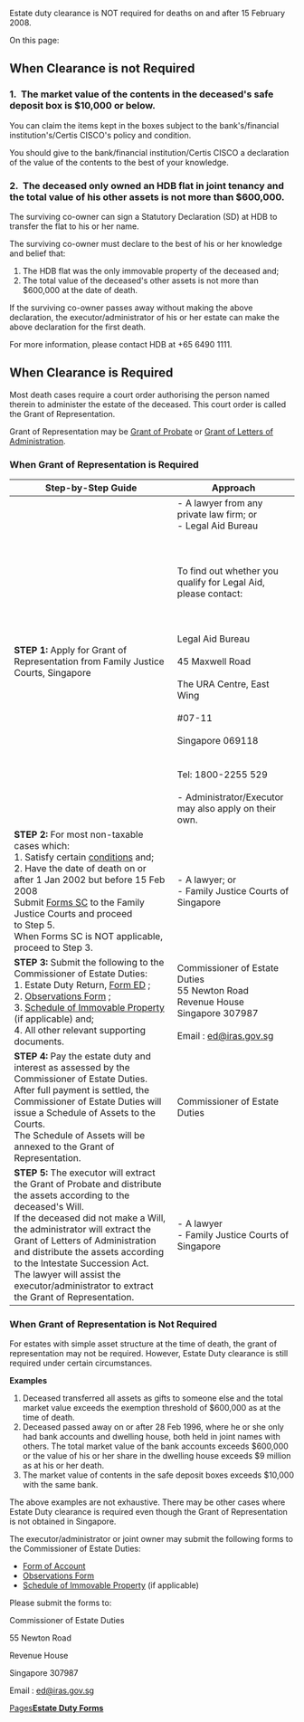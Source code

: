 Estate duty clearance is NOT required for deaths on and after 15 February 2008.

On this page:

## When Clearance is not Required

### 1.  The market value of the contents in the deceased's safe deposit box is $10,000 or below.

You can claim the items kept in the boxes subject to the bank's/financial institution's/Certis CISCO's policy and condition.

You should give to the bank/financial institution/Certis CISCO a declaration of the value of the contents to the best of your knowledge.

### 2.  The deceased only owned an HDB flat in joint tenancy and the total value of his other assets is not more than $600,000.

The surviving co-owner can sign a Statutory Declaration (SD) at HDB to transfer the flat to his or her name.

The surviving co-owner must declare to the best of his or her knowledge and belief that:

1. The HDB flat was the only immovable property of the deceased and;
2. The total value of the deceased's other assets is not more than $600,000 at the date of death.

If the surviving co-owner passes away without making the above declaration, the executor/administrator of his or her estate can make the above declaration for the first death.

For more information, please contact HDB at +65 6490 1111.

## When Clearance is Required

Most death cases require a court order authorising the person named therein to administer the estate of the deceased. This court order is called the Grant of Representation.

Grant of Representation may be [Grant of Probate](https://www.iras.gov.sg/taxes/other-taxes/estate-duty/estate-duty-glossary) or [Grant of Letters of Administration](https://www.iras.gov.sg/taxes/other-taxes/estate-duty/estate-duty-glossary).

### When Grant of Representation is Required

| Step-by-Step Guide | Approach |
| --- | --- |
| **STEP 1:** Apply for Grant of Representation from Family Justice Courts, Singapore | - A lawyer from any private law firm; or<br>- Legal Aid Bureau <br>  <br>  <br>  <br>  To find out whether you qualify for Legal Aid, please contact:<br>  <br>  <br>  <br>  Legal Aid Bureau<br>  <br>  45 Maxwell Road<br>  <br>  The URA Centre, East Wing<br>  <br>  #07-11<br>  <br>  Singapore 069118<br>   <br>   <br>  Tel: 1800-2255 529<br>  <br>- Administrator/Executor may also apply on their own. |
| **STEP 2:** For most non-taxable cases which:<br>1. Satisfy certain [conditions](https://www.iras.gov.sg/media/docs/default-source/uploadedfiles/pdf/conditions.pdf?sfvrsn=8d82d423_0 "conditions") and;<br>2. Have the date of death on or after 1 Jan 2002 but before 15 Feb 2008<br>Submit [Forms SC](https://www.iras.gov.sg/taxes/other-taxes/estate-duty/estate-duty-forms) to the Family Justice Courts and proceed<br>to Step 5.<br>When Forms SC is NOT applicable, proceed to Step 3. | - A lawyer; or<br>- Family Justice Courts of Singapore |
| **STEP 3:** Submit the following to the Commissioner of Estate Duties:<br>1. Estate Duty Return, [Form ED](https://www.iras.gov.sg/media/docs/default-source/uploadedfiles/xls/form-ed.xls?sfvrsn=f71345b5_2 "Form ED") ;<br>2. [Observations Form](https://www.iras.gov.sg/media/docs/default-source/uploadedfiles/xls/obs.xls?sfvrsn=911bca6b_2 "Observations Form") ;<br>3. [Schedule of Immovable Property](https://www.iras.gov.sg/media/docs/default-source/uploadedfiles/xls/sip.xls?sfvrsn=83d1a465_4 "Schedule of Immovable Property") (if applicable) and;<br>4. All other relevant supporting documents. | Commissioner of Estate Duties<br>55 Newton Road<br>Revenue House<br>Singapore 307987<br> <br>Email : ed@iras.gov.sg |
| **STEP 4:** Pay the estate duty and interest as assessed by the Commissioner of Estate Duties.<br>After full payment is settled, the Commissioner of Estate Duties will issue a Schedule of Assets to the Courts.<br>The Schedule of Assets will be annexed to the Grant of Representation. | Commissioner of Estate Duties |
| **STEP 5:** The executor will extract the Grant of Probate and distribute the assets according to the deceased's Will.<br>If the deceased did not make a Will, the administrator will extract the Grant of Letters of Administration and distribute the assets according to the Intestate Succession Act.<br>The lawyer will assist the executor/administrator to extract the Grant of Representation. | - A lawyer<br>- Family Justice Courts of Singapore |

### When Grant of Representation is Not Required

For estates with simple asset structure at the time of death, the grant of representation may not be required. However, Estate Duty clearance is still required under certain circumstances.

**Examples**

1. Deceased transferred all assets as gifts to someone else and the total market value exceeds the exemption threshold of $600,000 as at the time of death.
2. Deceased passed away on or after 28 Feb 1996, where he or she only had bank accounts and dwelling house, both held in joint names with others. The total market value of the bank accounts exceeds $600,000 or the value of his or her share in the dwelling
    house exceeds $9 million as at his or her death.
3. The market value of contents in the safe deposit boxes exceeds $10,000 with the same bank.

The above examples are not exhaustive. There may be other cases where Estate Duty clearance is required even though the Grant of Representation is not obtained in Singapore.

The executor/administrator or joint owner may submit the following forms to the Commissioner of Estate Duties:

- [Form of Account](https://www.iras.gov.sg/media/docs/default-source/uploadedfiles/xls/form-acc.xls?sfvrsn=ff09e180_2 "Form of Account")
- [Observations Form](https://www.iras.gov.sg/media/docs/default-source/uploadedfiles/xls/obs.xls?sfvrsn=911bca6b_2 "Observations Form")
- [Schedule of Immovable Property](https://www.iras.gov.sg/media/docs/default-source/uploadedfiles/xls/sip.xls?sfvrsn=83d1a465_4 "Schedule of Immovable Property") (if applicable)

Please submit the forms to:


Commissioner of Estate Duties

55 Newton Road

Revenue House

Singapore 307987

Email : ed@iras.gov.sg

[Pages**Estate Duty Forms**](https://www.iras.gov.sg/taxes/other-taxes/estate-duty/estate-duty-forms)